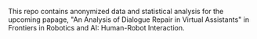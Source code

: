 This repo contains anonymized data and statistical analysis for the upcoming papage, "An Analysis of Dialogue Repair in Virtual Assistants" in Frontiers in Robotics and AI: Human-Robot Interaction.
